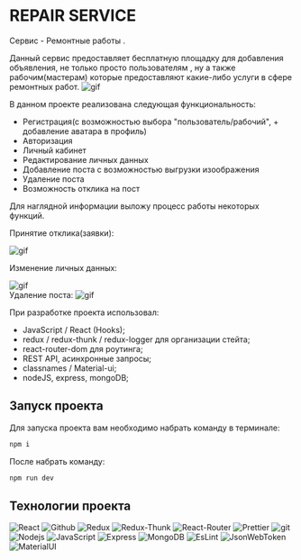 # REPAIR SERVICE

Сервис - Ремонтные работы .

Данный сервис предоставляет бесплатную площадку для добавления объявления, не только просто пользователям , ну а также рабочим(мастерам) которые предоставляют какие-либо услуги в сфере ремонтных работ.
![gif](https://github.com/zulamho/mediaProject/blob/main/Home.gif)

В данном проекте реализована следующая функциональность:

- Регистрация(с возможностью выбора "пользователь/рабочий", + добавление аватара в профиль)
- Авторизация
- Личный кабинет
- Редактирование личных данных
- Добавление поста с возможностью выгрузки изоображения
- Удаление поста
- Возможность отклика на пост

Для наглядной информации выложу процесс работы некоторых функций.

Принятие отклика(заявки):

![gif](https://github.com/zulamho/mediaProject/blob/main/application.gif)
<br/>

Изменение личных данных:

![gif](https://github.com/zulamho/mediaProject/blob/main/ProfilePage.gif)
<br/>
Удаление поста:
![gif](https://github.com/zulamho/mediaProject/blob/main/deletePost.gif)
<br/>

При разработке проекта использовал:

- JavaScript / React (Hooks);
- redux / redux-thunk / redux-logger для организации стейта;
- react-router-dom для роутинга;
- REST API, асинхронные запросы;
- classnames / Material-ui;
- nodeJS, express, mongoDB;

## Запуск проекта

Для запуска проекта вам необходимо набрать команду в терминале:

```javascript
npm i
```

После набрать команду:

```javascript
npm run dev
```

## Технологии проекта

<p>
  <img alt="React" src="https://img.shields.io/badge/-React-45b8d8?style=for-the-badge&logo=react&logoColor=white" />
  <img alt="Github" src="https://img.shields.io/badge/-Github-black?style=for-the-badge&logo=github&logoColor=white" />
  <img alt="Redux" src="https://img.shields.io/badge/-Redux-430098?style=for-the-badge&logo=redux&logoColor=white" />
  <img alt="Redux-Thunk" src="https://img.shields.io/badge/-Redux_Thunk-white?style=for-the-badge&logo=Redux&logoColor=430098" />
   <img alt="React-Router" src="https://img.shields.io/badge/-React_Router-black?style=for-the-badge&logo=react-router&logoColor=orange" />
  <img alt="Prettier" src="https://img.shields.io/badge/-Prettier-grey?style=for-the-badge&logo=Prettier&logoColor=orange" />
  <img alt="git" src="https://img.shields.io/badge/-Git-F05032?style=for-the-badge&logo=git&logoColor=white" />
  <img alt="Nodejs" src="https://img.shields.io/badge/-Nodejs-43853d?style=for-the-badge&logo=Node.js&logoColor=white" />
  <img alt="JavaScript" src="https://img.shields.io/badge/-JavaScript-yellow?style=for-the-badge&logo=JavaScript&logoColor=white" />
  <img alt="Express" src="https://img.shields.io/badge/-express-black?style=for-the-badge&logo=express&logoColor=white" />
    <img alt="MongoDB" src="https://img.shields.io/badge/-MongoDB-green?style=for-the-badge&logo=MongoDB&logoColor=white" />
    <img alt="EsLint" src="https://img.shields.io/badge/-EsLint-blue?style=for-the-badge&logo=EsLint&logoColor=white" />
    <img alt="JsonWebToken" src="https://img.shields.io/badge/-JsonWebToken-black?style=for-the-badge&logo=JsonWebToken&logoColor=white" />
    <img alt="MaterialUI" src="https://img.shields.io/badge/-MaterialUI-blue?style=for-the-badge&logo=MaterialUI&logoColor=white" />

  </p>
